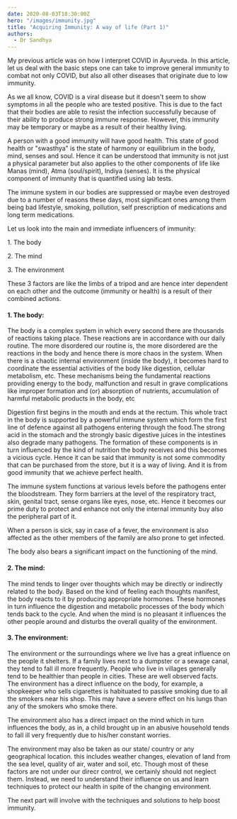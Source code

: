 ```yaml
---
date: 2020-08-03T18:30:00Z
hero: "/images/immunity.jpg"
title: "Acquiring Immunity: A way of life (Part 1)"
authors:
  - Dr Sandhya
---
```


My previous article was on how I interpret COVID in Ayurveda. In this article, let us deal with the basic steps one can take to improve general immunity to combat not only COVID, but also all other diseases that originate due to low immunity.

As we all know, COVID is a viral disease but it doesn't seem to show symptoms in all the people who are tested positive. This is due to the fact that their bodies are able to resist the infection successfully because of their ability to produce  strong immune response. However, this immunity may be temporary or maybe as a result of their healthy living.

A person with a good immunity will have good health. This state of good health or "swasthya" is the state of harmony or equilibrium in the body, mind, senses and soul. Hence it can be understood that immunity is not just a physical parameter but also applies to the other components of life like Manas (mind), Atma (soul/spirit), Indiya (senses). It is the physical component of immunity that is quantified using lab tests.

The immune system in our bodies are suppressed or maybe even destroyed due to a number of reasons these days, most significant ones among them being bad lifestyle, smoking, pollution, self prescription of medications and long term medications.

Let us look into the main and immediate influencers of immunity:

1\. The body

2\. The mind

3\. The environment

These 3 factors are like the limbs of a tripod and are hence inter dependent on each other and the outcome (immunity or health) is a result of their combined actions.

#### 1. The body:

The body is a complex system in which every second there are thousands of reactions taking place. These reactions are in accordance with our daily routine. The more disordered our routine is, the more disordered are the reactions in the body and hence there is more chaos in the system. When there is a chaotic internal environment (inside the body), it becomes hard to coordinate the essential activities of the body like digestion, cellular metabolism, etc. These mechanisms being the fundamental reactions providing energy to the body, malfunction and result in grave complications like improper formation and (or) absorption of nutrients, accumulation of harmful metabolic products in the body, etc

Digestion first begins in the mouth and ends at the rectum. This whole tract in the body is supported by a powerful immune system which form the first line of defence against all pathogens entering through the food.The strong acid in the stomach and the strongly basic digestive juices in the intestines also degrade many pathogens. The formation of these components is in turn influenced by the kind of nutrition the body receives and this becomes a vicious cycle. Hence it can be said that immunity is not some commodity that can be purchased from the store, but it is a way of living. And it is from good immunity that we achieve perfect health.

The immune system functions at various levels before the pathogens enter the bloodstream. They form barriers at the level of the respiratory tract, skin, genital tract, sense organs like eyes, nose, etc. Hence it becomes our prime duty to protect and enhance not only the internal immunity buy also the peripheral part of it.

When a person is sick, say in case of a fever, the environment is also affected as the other members of the family are also prone to get infected.

The body also bears a significant impact on the functioning of the mind.

#### 2. The mind:

The mind tends to linger over thoughts which may be directly or indirectly related to the body. Based on the kind of feeling each thoughts manifest, the body reacts to it by producing appropriate hormones. These hormones in turn influence the digestion and metabolic processes of the body which tends back to the cycle. And when the mind is no pleasant it influences the other people around and disturbs the overall quality of the environment.

#### 3. The environment:

The environment or the surroundings where we live has a great influence on the people it shelters. If a family lives next to a dumpster or a sewage canal, they tend to fall ill more frequently. People who live in villages generally tend to be healthier than people in cities. These are well observed facts.  The environment has a direct influence on the body, for example, a shopkeeper who sells cigarettes is habituated to passive smoking due to all the smokers near his shop. This may have a severe effect on his lungs than any of the smokers who smoke there.

The environment also has a direct impact on the mind which in turn influences the body, as in, a child brought up in an abusive household tends to fall ill very frequently due to his/her constant worries.

The environment may also be taken as our state/ country or any geographical location. this includes weather changes, elevation of land from the sea level, quality of air, water and soil, etc. Though most of these factors are not under our direcr control, we certainly should not neglect them. Instead, we need to understand their influence on us and learn techniques to protect our health in spite of the changing environment.

The next part will involve with the techniques and solutions to help boost immunity.